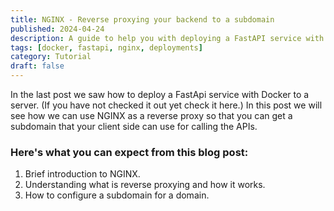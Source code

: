 ```yaml
---
title: NGINX - Reverse proxying your backend to a subdomain
published: 2024-04-24
description: A guide to help you with deploying a FastAPI service with Docker and NGINX
tags: [docker, fastapi, nginx, deployments]
category: Tutorial
draft: false
---
```


In the last post we saw how to deploy a FastApi service with Docker to a server. (If you have not checked it out yet check it here.) In this post we will see how we can use NGINX as a reverse proxy so that you can get a subdomain that your client side can use for calling the APIs.

### Here's what you can expect from this blog post:

1. Brief introduction to NGINX.
2. Understanding what is reverse proxying and how it works.
3. How to configure a subdomain for a domain.
